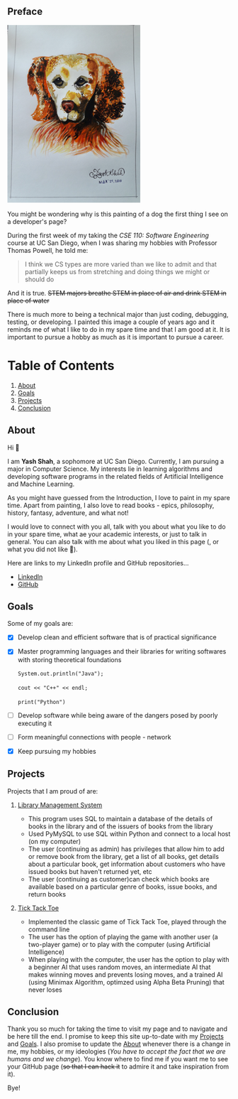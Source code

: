 ## Preface

[<img src="img1.jpg" width="300"/>](img1.jpg)

You might be wondering why is this painting of a dog the first thing I see on a developer's page? 

During the first week of my taking the *CSE 110: Software Engineering* course at UC San Diego, when I was sharing my hobbies with Professor Thomas Powell, he told me:
> I think we CS types are more varied than we like to admit and that partially keeps us from stretching and doing things we might or should do

And it is true. ~~STEM majors breathe STEM in place of air and drink STEM in place of water~~

There is much more to being a technical major than just coding, debugging, testing, or developing. I painted this image a couple of years ago and it reminds me of what I like to do in my spare time and that I am good at it. It is important to pursue a hobby as much as it is important to pursue a career.

# Table of Contents

1. [About](#about)
2. [Goals](#goals)
3. [Projects](#projects)
4. [Conclusion](#conclusion)

## About

Hi 🙂

I am **Yash Shah**, a sophomore at UC San Diego. Currently, I am pursuing a major in Computer Science. My interests lie in learning algorithms and developing software programs in the related fields of Artificial Intelligence and Machine Learning. 

As you might have guessed from the Introduction, I love to paint in my spare time. Apart from painting, I also love to read books - epics, philosophy, history, fantasy, adventure, and what not!

I would love to connect with you all, talk with you about what you like to do in your spare time, what ae your academic interests, or just to talk in general. You can also talk with me about what you liked in this page (, or what you did not like 🤫).

Here are links to my LinkedIn profile and GitHub repositories...

- [LinkedIn](https://linkedin.com/in/ynshah3)
- [GitHub](https://github.com/ynshah3)

## Goals

Some of my goals are:
- [x] Develop clean and efficient software that is of practical significance
- [x] Master programming languages and their libraries for writing softwares with storing theoretical foundations
      
      System.out.println("Java");
      
      cout << "C++" << endl;
      
      print("Python")
      
- [ ] Develop software while being aware of the dangers posed by poorly executing it
- [ ] Form meaningful connections with people - network
- [x] Keep pursuing my hobbies

## Projects

Projects that I am proud of are:

1. [Library Management System](https://github.com/ynshah3/Library-Management-System)
   - This program uses SQL to maintain a database of the details of books in the library and of the issuers of books from the library
   - Used PyMySQL to use SQL within Python and connect to a local host (on my computer)
   - The user (continuing as admin) has privileges that allow him to add or remove book from the library, get a list of all books, get details about a particular book, get information about customers who have issued books but haven't returned yet, etc
   - The user (continuing as customer)can check which books are available based on a particular genre of books, issue books, and return books
   
   
2. [Tick Tack Toe](https://github.com/ynshah3/Tick-Tack-Toe)
   - Implemented the classic game of Tick Tack Toe, played through the command line
   - The user has the option of playing the game with another user (a two-player game) or to play with the computer (using Artificial Intelligence)
   - When playing with the computer, the user has the option to play with a beginner AI that uses random moves, an intermediate AI that makes winning moves and prevents losing moves, and a trained AI (using Minimax Algorithm, optimzed using Alpha Beta Pruning) that never loses

## Conclusion

Thank you so much for taking the time to visit my page and to navigate and be here till the end. I promise to keep this site up-to-date with my [Projects](#projects) and [Goals](#goals). I also promise to update the [About](#about) whenever there is a change in me, my hobbies, or my ideologies (*You have to accept the fact that we are humans and we change*). You know where to find me if you want me to see your GitHub page (~~so that I can hack it~~ to admire it and take inspiration from it).

Bye!
